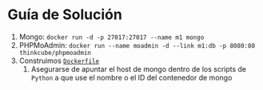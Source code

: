# Guía de Solución

1. Mongo: `docker run -d -p 27017:27017 --name m1 mongo`
2. PHPMoAdmin: `docker run --name moadmin -d --link m1:db -p 8080:80 thinkcube/phpmoadmin`
3. Construimos [`Dockerfile`](Dockerfile)
   1. Asegurarse de apuntar el host de mongo dentro de los scripts de `Python` a que use el nombre o el ID del contenedor de mongo
